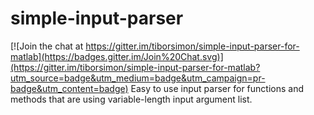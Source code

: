 # simple-input-parser

[![Join the chat at https://gitter.im/tiborsimon/simple-input-parser-for-matlab](https://badges.gitter.im/Join%20Chat.svg)](https://gitter.im/tiborsimon/simple-input-parser-for-matlab?utm_source=badge&utm_medium=badge&utm_campaign=pr-badge&utm_content=badge)
Easy to use input parser for functions and methods that are using variable-length input argument list.

